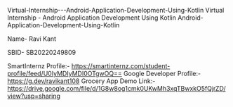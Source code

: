 Virtual-Internship---Android-Application-Development-Using-Kotlin
Virtual Internship - Android Application Development Using Kotlin Android-Application-Development-Using-Kotlin

Name- Ravi Kant 

SBID- SB20220249809


SmartInternz Profile:- https://smartinternz.com/student-profile/feed/U0IyMDIyMDI0OTgwOQ==
Google Developer Profile:-https://g.dev/ravikant108
Grocery App Demo Link:-https://drive.google.com/file/d/1G8w8og1cmk0UKwMh3xqTBwxkO5fQjrZD/view?usp=sharing
